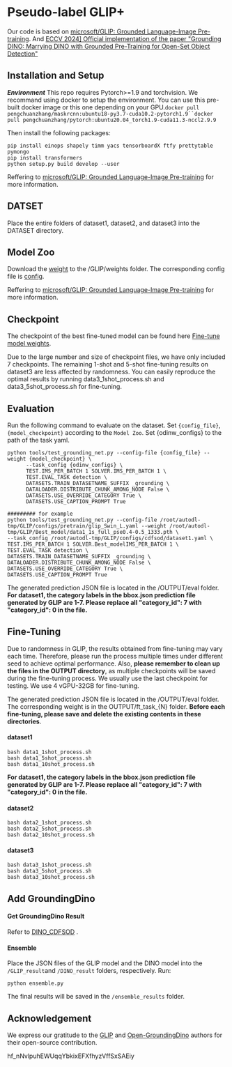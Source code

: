 
# Pseudo-label GLIP+



Our code is based on [microsoft/GLIP: Grounded Language-Image Pre-training](https://github.com/microsoft/GLIP). And [ECCV 2024\] Official implementation of the paper "Grounding DINO: Marrying DINO with Grounded Pre-Training for Open-Set Object Detection"](https://github.com/IDEA-Research/GroundingDINO)



## Installation and Setup

***Environment*** This repo requires Pytorch>=1.9 and torchvision. We recommand using docker to setup the environment. You can use this pre-built docker image or this one depending on your GPU.`docker pull pengchuanzhang/maskrcnn:ubuntu18-py3.7-cuda10.2-pytorch1.9``docker pull pengchuanzhang/pytorch:ubuntu20.04_torch1.9-cuda11.3-nccl2.9.9`

Then install the following packages:

```
pip install einops shapely timm yacs tensorboardX ftfy prettytable pymongo
pip install transformers 
python setup.py build develop --user
```

Reffering to [microsoft/GLIP: Grounded Language-Image Pre-training](https://github.com/microsoft/GLIP) for more information.



## DATSET

Place the entire folders of dataset1, dataset2, and dataset3 into the DATASET directory.





## Model Zoo

Download the [weight](https://huggingface.co/GLIPModel/GLIP/blob/main/glip_large_model.pth) to the /GLIP/weights folder. The corresponding config file is [config](configs/pretrain/glip_Swin_L.yaml).

Reffering to [microsoft/GLIP: Grounded Language-Image Pre-training](https://github.com/microsoft/GLIP) for more information.



## Checkpoint

The checkpoint of the best fine-tuned model can be found here [Fine-tune model weights](https://huggingface.co/ZHENYU99/CDFSOD/tree/main).

Due to the large number and size of checkpoint files, we have only included 7 checkpoints. The remaining 1-shot and 5-shot fine-tuning results on dataset3 are less affected by randomness. You can easily reproduce the optimal results by running data3_1shot_process.sh and data3_5shot_process.sh for fine-tuning.



## Evaluation

Run the following command to evaluate on the dataset. Set `{config_file}`, `{model_checkpoint}` according to the `Model Zoo`. Set {odinw_configs} to the path of the task yaml.

```
python tools/test_grounding_net.py --config-file {config_file} --weight {model_checkpoint} \
      --task_config {odinw_configs} \
      TEST.IMS_PER_BATCH 1 SOLVER.IMS_PER_BATCH 1 \
      TEST.EVAL_TASK detection \
      DATASETS.TRAIN_DATASETNAME_SUFFIX _grounding \
      DATALOADER.DISTRIBUTE_CHUNK_AMONG_NODE False \
      DATASETS.USE_OVERRIDE_CATEGORY True \
      DATASETS.USE_CAPTION_PROMPT True
      
######### for example
python tools/test_grounding_net.py --config-file /root/autodl-tmp/GLIP/configs/pretrain/glip_Swin_L.yaml --weight /root/autodl-tmp/GLIP/Best_model/data1_1s_full_pse0.4-0.5_1333.pth \
--task_config /root/autodl-tmp/GLIP/configs/cdfsod/dataset1.yaml \
TEST.IMS_PER_BATCH 1 SOLVER.Best_modelIMS_PER_BATCH 1 \
TEST.EVAL_TASK detection \
DATASETS.TRAIN_DATASETNAME_SUFFIX _grounding \
DATALOADER.DISTRIBUTE_CHUNK_AMONG_NODE False \
DATASETS.USE_OVERRIDE_CATEGORY True \
DATASETS.USE_CAPTION_PROMPT True
```



The generated prediction JSON file is located in the /OUTPUT/eval folder. **For dataset1, the category labels in the bbox.json prediction file generated by GLIP are 1-7. Please replace all "category_id": 7 with "category_id": 0 in the file.**





## Fine-Tuning

Due to randomness in GLIP, the results obtained from fine-tuning may vary each time. Therefore, please run the process multiple times under different seed to achieve optimal performance. Also, **please remember to clean up the files in the OUTPUT directory**, as multiple checkpoints will be saved during the fine-tuning process. We usually use the last checkpoint for testing. We use 4 vGPU-32GB for fine-tuning.



The generated prediction JSON file is located in the /OUTPUT/eval folder. The corresponding weight is in the OUTPUT/ft_task_{N} folder. **Before each fine-tuning, please save and delete the existing contents in these directories**.



#### dataset1

```
bash data1_1shot_process.sh
bash data1_5shot_process.sh
bash data1_10shot_process.sh
```

**For dataset1, the category labels in the bbox.json prediction file generated by GLIP are 1-7. Please replace all "category_id": 7 with "category_id": 0 in the file.**

#### dataset2

```
bash data2_1shot_process.sh
bash data2_5shot_process.sh
bash data2_10shot_process.sh
```

#### dataset3

```
bash data3_1shot_process.sh
bash data3_5shot_process.sh
bash data3_10shot_process.sh
```





## Add GroundingDino

#### Get GroundingDino Result

Refer to [DINO_CDFSOD](https://github.com/Pumpkinder/CDFSOD.git)  .

#### Ensemble

Place the JSON files of the GLIP model and the DINO model into the `/GLIP_result`and `/DINO_result` folders, respectively. Run:

```
python ensemble.py
```

The final results will be saved in the `/ensemble_results` folder.



## Acknowledgement

We express our gratitude to the [GLIP](https://github.com/microsoft/GLIP) and [Open-GroundingDino](https://github.com/longzw1997/Open-GroundingDino) authors for their open-source contribution.







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